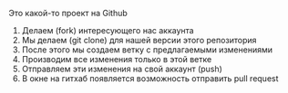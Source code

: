 Это какой-то проект на Github 


1. Делаем (fork) интересующего нас аккаунта
2. Мы делаем (git clone) для нашей версии этого репозитория
3. После этого мы создаем ветку с предлагаемыми изменениями
4. Производим все изменения только в этой ветке
5. Отправляем эти изменения на свой аккаунт (push)
6. В окне на гитхаб появляется возможность отправить pull request
